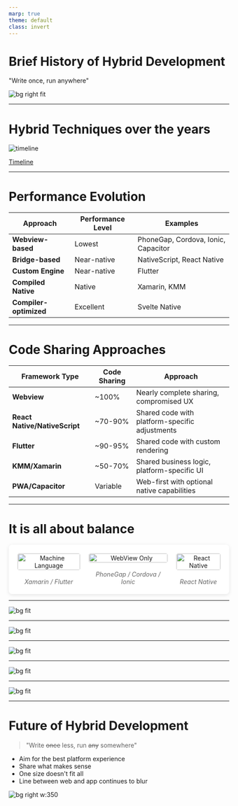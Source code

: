 ```yaml
---
marp: true
theme: default
class: invert
---
```


# Brief History of Hybrid Development

"Write once, run anywhere"

![bg right fit](../assets/freeza.png)

---

# Hybrid Techniques over the years

![timeline](../assets/timeline-hybrid-techniques.png)

[Timeline](https://app.excalidraw.com/s/7WzUqRCDEgA/2LptH1giHHK)

---

# Performance Evolution

| Approach | Performance Level | Examples |
|----------|------------------|----------|
| **Webview-based** | Lowest | PhoneGap, Cordova, Ionic, Capacitor |
| **Bridge-based** | Near-native | NativeScript, React Native |
| **Custom Engine** | Near-native | Flutter |
| **Compiled Native** | Native | Xamarin, KMM |
| **Compiler-optimized** | Excellent | Svelte Native |

---

# Code Sharing Approaches

| Framework Type | Code Sharing | Approach |
|----------------|--------------|----------|
| **Webview** | ~100% | Nearly complete sharing, compromised UX |
| **React Native/NativeScript** | ~70-90% | Shared code with platform-specific adjustments |
| **Flutter** | ~90-95% | Shared code with custom rendering |
| **KMM/Xamarin** | ~50-70% | Shared business logic, platform-specific UI |
| **PWA/Capacitor** | Variable | Web-first with optional native capabilities |

---

# It is all about balance

<style>
.three-column {
  display: flex;
  justify-content: space-between;
  align-items: flex-start;
  gap: 20px;
  background: white;
  padding: 20px;
  border-radius: 8px;
  box-shadow: 0 2px 8px rgba(0,0,0,0.1);
}

.column {
  flex: 1;
  text-align: center;
}

.column img {
  width: 100%;
  max-width: 200px;
  height: auto;
  border-radius: 4px;
  margin-bottom: 10px;
}

.caption {
  font-size: 14px;
  color: #666;
  font-style: italic;
  margin-top: 8px;
}
</style>

<div class="three-column">
  <div class="column">
    <img src="../assets/machine-lang.png" alt="Machine Language">
    <div class="caption">Xamarin / Flutter</div>
  </div>
  <div class="column">
    <img src="../assets/webview-only.png" alt="WebView Only">
    <div class="caption">PhoneGap / Cordova / Ionic</div>
  </div>
  <div class="column">
    <img src="../assets/react-native.png" alt="React Native">
    <div class="caption">React Native</div>
  </div>
</div>

---

![bg fit](../assets/js-frameworks.png)

---

![bg fit](../assets/mobile-frameworks.png)

---

![bg fit](../assets/mobile-frameworks-chart.png)

---

![bg fit](../assets/rn-is-the-best.png)

---

![bg fit](../assets/chasm.png)

---

# Future of Hybrid Development

> "Write ~~once~~ less, run ~~any~~ somewhere"

- Aim for the best platform experience
- Share what makes sense
- One size doesn't fit all
- Line between web and app continues to blur

![bg right w:350](../assets/qr-code.png)